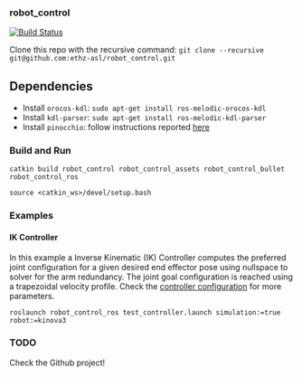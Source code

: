 ### robot_control 
[![Build Status](https://jenkins.asl.ethz.ch/buildStatus/icon?job=robot_control)](https://jenkins.asl.ethz.ch/job/robot_control/)

Clone this repo with the recursive command: `git clone --recursive git@github.com:ethz-asl/robot_control.git` 

## Dependencies

- Install `orocos-kdl`: `sudo apt-get install ros-melodic-orocos-kdl`
- Install `kdl-parser`: `sudo apt-get install ros-melodic-kdl-parser`
- Install `pinocchio`: follow instructions reported [here](https://stack-of-tasks.github.io/pinocchio/download.html)

### Build and Run

`catkin build robot_control robot_control_assets robot_control_bullet robot_control_ros`

`source <catkin_ws>/devel/setup.bash`

### Examples

#### IK Controller
In this example a Inverse Kinematic (IK) Controller computes the preferred
joint configuration for a given desired end effector pose using nullspace to solver for the arm
redundancy. The joint goal configuration is reached using a trapezoidal velocity profile. 
Check the [controller configuration](robot_control_ros/params/controllers.yaml) for more parameters. 
  
`roslaunch robot_control_ros test_controller.launch simulation:=true robot:=kinova3`


### TODO 

Check the Github project!
